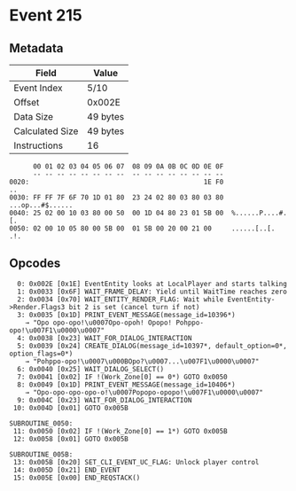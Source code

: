 # Event 215

## Metadata

| Field           | Value    |
|-----------------|----------|
| Event Index     | 5/10     |
| Offset          | 0x002E   |
| Data Size       | 49 bytes |
| Calculated Size | 49 bytes |
| Instructions    | 16       |

```
      00 01 02 03 04 05 06 07  08 09 0A 0B 0C 0D 0E 0F
      -- -- -- -- -- -- -- --  -- -- -- -- -- -- -- --
0020:                                            1E F0                ..
0030: FF FF 7F 6F 70 1D 01 80  23 24 02 80 03 80 03 80  ...op...#$......
0040: 25 02 00 10 03 80 00 50  00 1D 04 80 23 01 5B 00  %......P....#.[.
0050: 02 00 10 05 80 00 5B 00  01 5B 00 20 00 21 00     ......[..[. .!. 
```

## Opcodes

```
  0: 0x002E [0x1E] EventEntity looks at LocalPlayer and starts talking
  1: 0x0033 [0x6F] WAIT_FRAME_DELAY: Yield until WaitTime reaches zero
  2: 0x0034 [0x70] WAIT_ENTITY_RENDER_FLAG: Wait while EventEntity->Render.Flags3 bit 2 is set (cancel turn if not)
  3: 0x0035 [0x1D] PRINT_EVENT_MESSAGE(message_id=10396*)
    → "Opo opo-opo!\u0007Opo-opoh! Opopo! Pohppo-opo!\u007F1\u0000\u0007"
  4: 0x0038 [0x23] WAIT_FOR_DIALOG_INTERACTION
  5: 0x0039 [0x24] CREATE_DIALOG(message_id=10397*, default_option=0*, option_flags=0*)
    → "Pohppo-opo!\u0007\u000BOpo?\u0007...\u007F1\u0000\u0007"
  6: 0x0040 [0x25] WAIT_DIALOG_SELECT()
  7: 0x0041 [0x02] IF !(Work_Zone[0] == 0*) GOTO 0x0050
  8: 0x0049 [0x1D] PRINT_EVENT_MESSAGE(message_id=10406*)
    → "Opo-opo-opo-opo-o!\u0007Popopo-opopo!\u007F1\u0000\u0007"
  9: 0x004C [0x23] WAIT_FOR_DIALOG_INTERACTION
 10: 0x004D [0x01] GOTO 0x005B

SUBROUTINE_0050:
 11: 0x0050 [0x02] IF !(Work_Zone[0] == 1*) GOTO 0x005B
 12: 0x0058 [0x01] GOTO 0x005B

SUBROUTINE_005B:
 13: 0x005B [0x20] SET_CLI_EVENT_UC_FLAG: Unlock player control
 14: 0x005D [0x21] END_EVENT
 15: 0x005E [0x00] END_REQSTACK()
```
